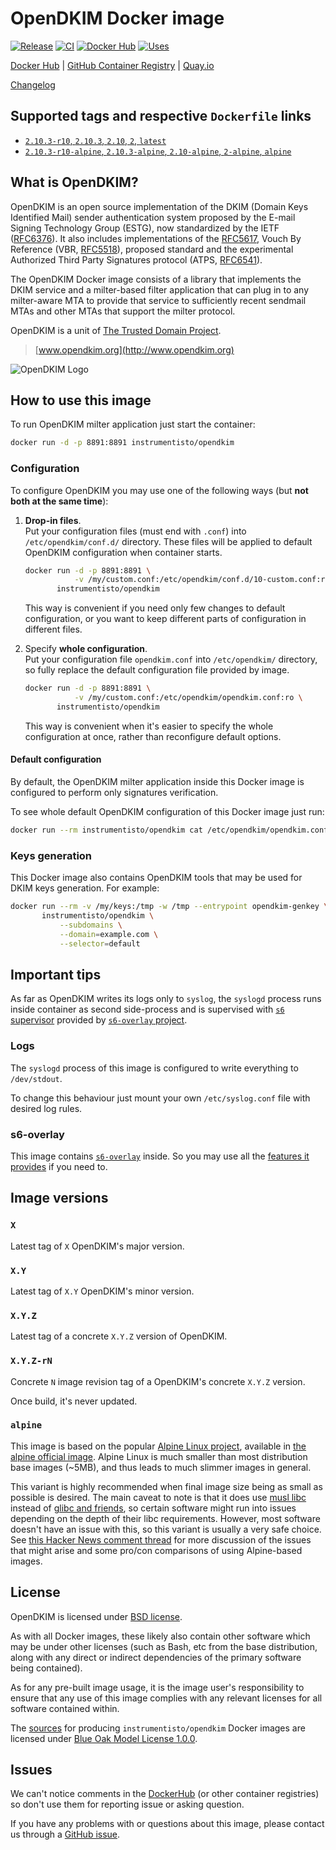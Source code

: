 OpenDKIM Docker image
=====================

[![Release](https://img.shields.io/github/v/release/instrumentisto/opendkim-docker-image "Release")](https://github.com/instrumentisto/opendkim-docker-image/releases)
[![CI](https://github.com/instrumentisto/opendkim-docker-image/workflows/CI/badge.svg?branch=master "CI")](https://github.com/instrumentisto/opendkim-docker-image/actions?query=workflow%3ACI+branch%3Amaster)
[![Docker Hub](https://img.shields.io/docker/pulls/instrumentisto/opendkim?label=Docker%20Hub%20pulls "Docker Hub pulls")](https://hub.docker.com/r/instrumentisto/opendkim)
[![Uses](https://img.shields.io/badge/uses-s6--overlay-blue.svg "Uses s6-overlay")](https://github.com/just-containers/s6-overlay)

[Docker Hub](https://hub.docker.com/r/instrumentisto/opendkim)
| [GitHub Container Registry](https://github.com/orgs/instrumentisto/packages/container/package/opendkim)
| [Quay.io](https://quay.io/repository/instrumentisto/opendkim)

[Changelog](https://github.com/instrumentisto/opendkim-docker-image/blob/master/CHANGELOG.md)




## Supported tags and respective `Dockerfile` links

- [`2.10.3-r10`, `2.10.3`, `2.10`, `2`, `latest`][101]
- [`2.10.3-r10-alpine`, `2.10.3-alpine`, `2.10-alpine`, `2-alpine`, `alpine`][102]




## What is OpenDKIM?

OpenDKIM is an open source implementation of the DKIM (Domain Keys Identified Mail) sender authentication system proposed by the E-mail Signing Technology Group (ESTG), now standardized by the IETF ([RFC6376][10]). It also includes implementations of the [RFC5617][11], Vouch By Reference (VBR, [RFC5518][12]), proposed standard and the experimental Authorized Third Party Signatures protocol (ATPS, [RFC6541][13]).

The OpenDKIM Docker image consists of a library that implements the DKIM service and a milter-based filter application that can plug in to any milter-aware MTA to provide that service to sufficiently recent sendmail MTAs and other MTAs that support the milter protocol.

OpenDKIM is a unit of [The Trusted Domain Project][16].

> [www.opendkim.org](http://www.opendkim.org)

![OpenDKIM Logo](https://raw.githubusercontent.com/instrumentisto/opendkim-docker-image/master/logo.png)




## How to use this image

To run OpenDKIM milter application just start the container: 
```bash
docker run -d -p 8891:8891 instrumentisto/opendkim
```


### Configuration

To configure OpenDKIM you may use one of the following ways (but __not both at the same time__):

1.  __Drop-in files__.  
    Put your configuration files (must end with `.conf`) into `/etc/opendkim/conf.d/` directory. These files will be applied to default OpenDKIM configuration when container starts.
    
    ```bash
    docker run -d -p 8891:8891 \
               -v /my/custom.conf:/etc/opendkim/conf.d/10-custom.conf:ro \
           instrumentisto/opendkim
    ```
    
    This way is convenient if you need only few changes to default configuration, or you want to keep different parts of configuration in different files.

2.  Specify __whole configuration__.  
    Put your configuration file `opendkim.conf` into `/etc/opendkim/` directory, so fully replace the default configuration file provided by image.
    
    ```bash
    docker run -d -p 8891:8891 \
               -v /my/custom.conf:/etc/opendkim/opendkim.conf:ro \
           instrumentisto/opendkim
    ```
    
    This way is convenient when it's easier to specify the whole configuration at once, rather than reconfigure default options.

#### Default configuration

By default, the OpenDKIM milter application inside this Docker image is configured to perform only signatures verification.

To see whole default OpenDKIM configuration of this Docker image just run:
```bash
docker run --rm instrumentisto/opendkim cat /etc/opendkim/opendkim.conf
```


### Keys generation

This Docker image also contains OpenDKIM tools that may be used for DKIM keys generation. For example:
```bash
docker run --rm -v /my/keys:/tmp -w /tmp --entrypoint opendkim-genkey \
       instrumentisto/opendkim \
           --subdomains \
           --domain=example.com \
           --selector=default
```




## Important tips

As far as OpenDKIM writes its logs only to `syslog`, the `syslogd` process runs inside container as second side-process and is supervised with [`s6` supervisor][20] provided by [`s6-overlay` project][21].


### Logs

The `syslogd` process of this image is configured to write everything to `/dev/stdout`.

To change this behaviour just mount your own `/etc/syslog.conf` file with desired log rules.


### s6-overlay

This image contains [`s6-overlay`][21] inside. So you may use all the [features it provides][22] if you need to.




## Image versions


### `X`

Latest tag of `X` OpenDKIM's major version.


### `X.Y`

Latest tag of `X.Y` OpenDKIM's minor version.


### `X.Y.Z`

Latest tag of a concrete `X.Y.Z` version of OpenDKIM.


### `X.Y.Z-rN`

Concrete `N` image revision tag of a OpenDKIM's concrete `X.Y.Z` version.

Once build, it's never updated.


### `alpine`

This image is based on the popular [Alpine Linux project][1], available in [the alpine official image][2]. Alpine Linux is much smaller than most distribution base images (~5MB), and thus leads to much slimmer images in general.

This variant is highly recommended when final image size being as small as possible is desired. The main caveat to note is that it does use [musl libc][4] instead of [glibc and friends][5], so certain software might run into issues depending on the depth of their libc requirements. However, most software doesn't have an issue with this, so this variant is usually a very safe choice. See [this Hacker News comment thread][6] for more discussion of the issues that might arise and some pro/con comparisons of using Alpine-based images.




## License

OpenDKIM is licensed under [BSD license][92].

As with all Docker images, these likely also contain other software which may be under other licenses (such as Bash, etc from the base distribution, along with any direct or indirect dependencies of the primary software being contained).

As for any pre-built image usage, it is the image user's responsibility to ensure that any use of this image complies with any relevant licenses for all software contained within.

The [sources][90] for producing `instrumentisto/opendkim` Docker images are licensed under [Blue Oak Model License 1.0.0][91].




## Issues

We can't notice comments in the [DockerHub] (or other container registries) so don't use them for reporting issue or asking question.

If you have any problems with or questions about this image, please contact us through a [GitHub issue][3].





[DockerHub]: https://hub.docker.com

[1]: http://alpinelinux.org
[2]: https://hub.docker.com/_/alpine
[3]: https://github.com/instrumentisto/opendkim-docker-image/issues
[4]: http://www.musl-libc.org
[5]: http://www.etalabs.net/compare_libcs.html
[6]: https://news.ycombinator.com/item?id=10782897
[10]: http://www.ietf.org/rfc/rfc6376.txt
[11]: http://www.ietf.org/rfc/rfc5617.txt
[12]: http://www.ietf.org/rfc/rfc5518.txt
[13]: http://www.ietf.org/rfc/rfc6541.txt
[16]: http://www.trusteddomain.org
[20]: http://skarnet.org/software/s6/overview.html
[21]: https://github.com/just-containers/s6-overlay
[22]: https://github.com/just-containers/s6-overlay#usage
[90]: https://github.com/instrumentisto/opendkim-docker-image
[91]: https://github.com/instrumentisto/opendkim-docker-image/blob/master/LICENSE.md
[92]: http://www.opendkim.org/license.html
[101]: https://github.com/instrumentisto/opendkim-docker-image/blob/master/debian/Dockerfile
[102]: https://github.com/instrumentisto/opendkim-docker-image/blob/master/alpine/Dockerfile
